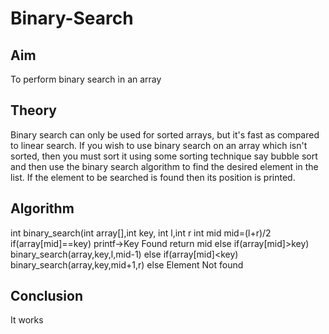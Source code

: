 # Binary-Search
## Aim
To perform binary search in an array 
## Theory 
Binary search can only be used for sorted arrays, but it's fast as compared to linear search. If you wish to use binary search on an array which isn't sorted, then you must sort it using some sorting technique say bubble sort and then use the binary search algorithm to find the desired element in the list. If the element to be searched is found then its position is printed.

## Algorithm
int binary_search(int array[],int key, int l,int r
	int mid
	mid=(l+r)/2
	if(array[mid]==key)
	printf->Key Found
	return mid
	else if(array[mid]>key)
	binary_search(array,key,l,mid-1)
	else if(array[mid]<key)
	binary_search(array,key,mid+1,r)
	else
	Element Not found
  
## Conclusion
It works 
